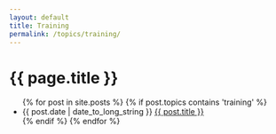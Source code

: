 ```yaml
---
layout: default
title: Training
permalink: /topics/training/
---
```


<h1>{{ page.title }}</h1>

<ul class="spaced_list">
  {% for post in site.posts %}
    {% if post.topics contains 'training' %}
      <li>
        {{ post.date | date_to_long_string }} <a href="{{ post.url }}">{{ post.title }}</a>
      </li>
    {% endif %}
  {% endfor %}
</ul>